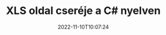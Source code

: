 ---
############################# Static ############################
layout: "auto-gen-merger"
date: 2022-11-10T10:07:24
draft: false
otherformats: ods odt one otp ott pdf pps ppsx ppt pptx rtf tex vdx vsdm vsdx vssm

############################# Head ############################
head_title: "Cserélj és cserélj XLS oldalt a C# nyelven"
head_description: "Cserélje ki és cserélje ki két oldal pozícióját egy XLS fájlon belül a C#-ban a dokumentumok egyesítése API segítségével."

############################# Header ############################
title: "XLS oldal cseréje a C# nyelven"
description: "Cserélje ki az XLS oldalt néhány soros .NET kóddal."
bg_image: "https://cms.admin.containerize.com/templates/aspose/App_Themes/V3/images/bg/header1.png"
bg_overlay: false
button:
    enable: true
    icon: "fas fa-arrow-down"
    label: "Ingyenes próbaverzió letöltése"
    link: "https://downloads.groupdocs.com/merger/net"

############################# SubMenu ############################
submenu:
    enable: true

    left:
        img_alt: "GroupDocs.Merger for .NET"
        image: "https://cms.admin.containerize.com/templates/groupdocs/images/product-logos/90x90-noborder/groupdocs-merger-net.png"
        product: "GroupDocs.Merger"
        platform: ".NET"

    middle:
        button:

            # button loop
            - link: "https://apireference.groupdocs.com/merger/net"
              text: "API-referencia"

            # button loop
            - link: "https://github.com/groupdocs-merger"
              text: "Kódpéldák"

            # button loop
            - link: "https://products.groupdocs.app/merger/family"
              text: "Élő demók"

            # button loop
            - link: "https://purchase.groupdocs.com/pricing/merger/net"
              text: "Árazás"

    right:
        link_download: "https://downloads.groupdocs.com/merger"
        link_learn: "https://docs.groupdocs.com/merger/net"
        link_buy: "https://purchase.groupdocs.com"

############################# About ############################
about:
    enable: true
    title: "A GroupDocs.Merger for .NET API-ról"
    content: |
        A [GroupDocs.Merger for .NET](/hu/merger/net/) egyszerű megoldást kínál számos dokumentumformátum biztonságos egyesítésére és felosztására, beleértve a PDF, Microsoft Office (Word, Excel, PowerPoint) , OneNote), OpenDocument, HTML, képek és sok más a .NET alkalmazásokon belül. A kód néhány sorának hozzáadásával számos dokumentumműveletet hajthat végre, például mozgathatja, eltávolíthatja, elforgathatja, cserélheti, kivonhatja vagy módosíthatja az oldalak tájolását a dokumentumokon belül. A dokumentumok egyesítési API támogatja a dokumentumoldalak előnézetének képként történő megtekintését is a dokumentum szerkezetének, formázásának és tartalmának elemzéséhez.
        
        A GroupDocs.Merger API megfelelő választás azokhoz a vállalati megoldásokhoz, amelyekhez fájloldal-csere funkciókra van szükség. Ezek az API-k jól támogatottak minden nagyobb operációs rendszeren és platformon, beleértve a .NET Framework, .NET Standard, .NET Core, Mono-t is.

############################# Steps ############################
steps:
    enable: true
    title_left: "XLS fájloldal cseréje a .NET termékben"
    content_left: |
        A [GroupDocs.Merger for .NET](/hu/merger/net/) néhány egyszerű lépés végrehajtásával megkönnyíti a C# fejlesztői számára, hogy oldalt cseréljenek egy XLS fájlon belül .
        
        * A cserélni kívánt oldalszámok megadásához inicializálja a **SwapOptions** elemet.
        * Hozzon létre új példányt az **Merger**-ból, és adja meg a forrásdokumentum elérési útját konstruktor paraméterként.
        * Hívja a **SwapPages**-t, és adja át a **SwapOptions** objektumot.
        * Hívja a **Save** parancsot, és adja meg a fájl elérési útját az eredményül kapott dokumentum mentéséhez.

    title_right: "rendszerkövetelmények"
    content_right: |
        A GroupDocs.Merger for .NET API-k minden nagyobb platformon és operációs rendszeren támogatottak. Mielőtt végrehajtaná az alábbi kódot, győződjön meg arról, hogy a következő előfeltételek telepítve vannak a rendszeren.

        * Operációs rendszerek: Microsoft Windows, Linux, MacOS
        * Fejlesztési környezetek: Visual Studio, Xamarin, MonoDevelop
        * Keretrendszerek: .NET Framework, .NET Standard, .NET Core, Mono
        * Töltse le a(z) GroupDocs.Merger for .NET legújabb verzióját innen: [NuGet](https://www.nuget.org/packages/groupdocs.merger)
         
    code: |
     {{% merger/additional-styles %}}
     {{< merger/code-merger title="Hogyan cseréljünk XLS fájloldalakat a C# példakóddal">}}

        ```csharp    
        // Cserélje ki az XLS fájloldalakat a GroupDocs.Merger API használatával
        int pageNumber1 = 6;
        int pageNumber2 = 1;

        // A cserélni kívánt oldalszámok megadásához inicializálja a SwapOptions osztályt
        SwapOptions swapOptions = new SwapOptions(pageNumber2, pageNumber1);

        // Példányos egyesülés a bemeneti XLS dokumentummal
        using (Merger merger = new Merger("input.xls"))
          {
            // Hívja meg a SwapPages metódust, és adja át neki a SwapOptions objektumot
            merger.SwapPages(swapOptions);
    
            // Hívja a Mentés metódust, és adja meg a kívánt fájl elérési utat a kimeneti dokumentum mentéséhez
            merger.Save("output.xls");
          }
        ```
     {{< /merger/code-merger >}}

############################# Demos ############################
demos:
    enable: true
    title: "Élő bemutatók – XLS fájloldalak online cseréje"
    content: |
       Az [GroupDocs.Merger Live Demos](https://products.groupdocs.app/splitter/swap-pages/xls) webhely meglátogatásával azonnal cseréljen XLS fájloldalt.
       Az élő demónak a következő előnyei vannak.
        
############################# About Formats ############################
about_formats:
    enable: true

############################# More Formats ############################
more_formats:
    enable: true
    title: "Más fájlformátumok oldalainak cseréje"
    content: |
        A .NET dokumentálja az összevonási és felosztási API-t fájlformátumokhoz és képekhez. Cserélje ki néhány népszerű fájlformátumot az alábbiak szerint.

############################# Back to top ###############################
back_to_top:
    enable: true
---